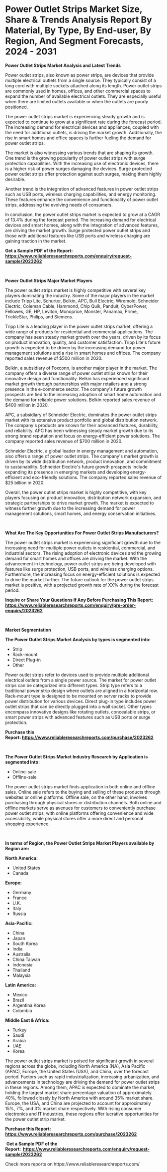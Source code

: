 <p><h1>Power Outlet Strips Market Size, Share & Trends Analysis Report By Material, By Type, By End-user, By Region, And Segment Forecasts, 2024 - 2031</h1></p><p><strong>Power Outlet Strips Market Analysis and Latest Trends</strong></p>
<p><p>Power outlet strips, also known as power strips, are devices that provide multiple electrical outlets from a single source. They typically consist of a long cord with multiple sockets attached along its length. Power outlet strips are commonly used in homes, offices, and other commercial spaces to expand the number of available electrical outlets. They are especially useful when there are limited outlets available or when the outlets are poorly positioned.</p><p>The power outlet strips market is experiencing steady growth and is expected to continue to grow at a significant rate during the forecast period. The increasing demand for electrical devices and appliances, coupled with the need for additional outlets, is driving the market growth. Additionally, the rise in smart homes and office spaces is further fueling the demand for power outlet strips.</p><p>The market is also witnessing various trends that are shaping its growth. One trend is the growing popularity of power outlet strips with surge protection capabilities. With the increasing use of electronic devices, there is a higher risk of power surges damaging the devices. Surge protected power outlet strips offer protection against such surges, making them highly desirable.</p><p>Another trend is the integration of advanced features in power outlet strips such as USB ports, wireless charging capabilities, and energy monitoring. These features enhance the convenience and functionality of power outlet strips, addressing the evolving needs of consumers.</p><p>In conclusion, the power outlet strips market is expected to grow at a CAGR of 13.4% during the forecast period. The increasing demand for electrical devices and smart homes, along with the integration of advanced features, are driving the market growth. Surge protected power outlet strips and those with additional features like USB ports and wireless charging are gaining traction in the market.</p></p>
<p><strong>Get a Sample PDF of the Report:&nbsp; <a href="https://www.reliableresearchreports.com/enquiry/request-sample/2023262">https://www.reliableresearchreports.com/enquiry/request-sample/2023262</a></strong></p>
<p>&nbsp;</p>
<p><strong>Power Outlet Strips Major Market Players</strong></p>
<p><p>The power outlet strips market is highly competitive with several key players dominating the industry. Some of the major players in the market include Tripp Lite, Schurter, Belkin, APC, Bull Electric, Wiremold, Schneider Electric, Coleman Cable, Hammond, Chip Quik, Panduit, CyberPower, Fellowes, GE, HP, Leviton, Monoprice, Monster, Panamax, Prime, TrickleStar, Philips, and Siemens.</p><p>Tripp Lite is a leading player in the power outlet strips market, offering a wide range of products for residential and commercial applications. The company has seen steady market growth over the years, driven by its focus on product innovation, quality, and customer satisfaction. Tripp Lite's future growth is expected to be driven by the increasing demand for power management solutions and a rise in smart homes and offices. The company reported sales revenue of $500 million in 2020.</p><p>Belkin, a subsidiary of Foxconn, is another major player in the market. The company offers a diverse range of power outlet strips known for their innovative design and functionality. Belkin has experienced significant market growth through partnerships with major retailers and a strong presence in the e-commerce sector. The company's future growth prospects are tied to the increasing adoption of smart home automation and the demand for reliable power solutions. Belkin reported sales revenue of $400 million in 2020.</p><p>APC, a subsidiary of Schneider Electric, dominates the power outlet strips market with its extensive product portfolio and global distribution network. The company's products are known for their advanced features, durability, and reliability. APC has been witnessing steady market growth due to its strong brand reputation and focus on energy-efficient power solutions. The company reported sales revenue of $700 million in 2020.</p><p>Schneider Electric, a global leader in energy management and automation, also offers a range of power outlet strips. The company's market growth is driven by its wide distribution network, product innovation, and commitment to sustainability. Schneider Electric's future growth prospects include expanding its presence in emerging markets and developing energy-efficient and eco-friendly solutions. The company reported sales revenue of $25 billion in 2020.</p><p>Overall, the power outlet strips market is highly competitive, with key players focusing on product innovation, distribution network expansion, and strategic partnerships to drive market growth. The market is expected to witness further growth due to the increasing demand for power management solutions, smart homes, and energy conservation initiatives.</p></p>
<p>&nbsp;</p>
<p><strong>What Are The Key Opportunities For Power Outlet Strips Manufacturers?</strong></p>
<p><p>The power outlet strips market is experiencing significant growth due to the increasing need for multiple power outlets in residential, commercial, and industrial sectors. The rising adoption of electronic devices and the growing demand for smart homes and offices are driving the market. With the advancement in technology, power outlet strips are being developed with features like surge protection, USB ports, and wireless charging options. Furthermore, the increasing focus on energy-efficient solutions is expected to drive the market further. The future outlook for the power outlet strips market is positive, with a projected growth rate of XX% during the forecast period.</p></p>
<p><strong>Inquire or Share Your Questions If Any Before Purchasing This Report: <a href="https://www.reliableresearchreports.com/enquiry/pre-order-enquiry/2023262">https://www.reliableresearchreports.com/enquiry/pre-order-enquiry/2023262</a></strong></p>
<p>&nbsp;</p>
<p><strong>Market Segmentation</strong></p>
<p><strong>The Power Outlet Strips Market Analysis by types is segmented into:</strong></p>
<p><ul><li>Strip</li><li>Rack-mount</li><li>Direct Plug-in</li><li>Other</li></ul></p>
<p><p>Power outlet strips refer to devices used to provide multiple additional electrical outlets from a single power source. The market for power outlet strips can be categorized into different types. Strip type refers to a traditional power strip design where outlets are aligned in a horizontal row. Rack-mount type is designed to be mounted on server racks to provide power distribution for various devices. Direct plug-in type includes power outlet strips that can be directly plugged into a wall socket. Other types encompass innovative designs like rotating outlets, concealable strips, or smart power strips with advanced features such as USB ports or surge protection.</p></p>
<p><strong>Purchase this Report:&nbsp;<a href="https://www.reliableresearchreports.com/purchase/2023262">https://www.reliableresearchreports.com/purchase/2023262</a></strong></p>
<p>&nbsp;</p>
<p><strong>The Power Outlet Strips Market Industry Research by Application is segmented into:</strong></p>
<p><ul><li>Online-sale</li><li>Offline-sale</li></ul></p>
<p><p>The power outlet strips market finds application in both online and offline sales. Online sale refers to the buying and selling of these products through websites or online platforms. Offline sale, on the other hand, involves purchasing through physical stores or distribution channels. Both online and offline markets serve as avenues for customers to conveniently purchase power outlet strips, with online platforms offering convenience and wide accessibility, while physical stores offer a more direct and personal shopping experience.</p></p>
<p>&nbsp;</p>
<p><strong>In terms of Region, the Power Outlet Strips Market Players available by Region are:</strong></p>
<p>
    <p> <strong> North America: </strong>
        <ul>
            <li>United States</li>
            <li>Canada</li>
        </ul>
        </p> 
    <p> <strong> Europe: </strong>
        <ul>
            <li>Germany</li>
            <li>France</li>
            <li>U.K.</li>
            <li>Italy</li>
            <li>Russia</li>
        </ul>
        </p> 
    <p> <strong> Asia-Pacific: </strong>
        <ul>
            <li>China</li>
            <li>Japan</li>
            <li>South Korea</li>
            <li>India</li>
            <li>Australia</li>
            <li>China Taiwan</li>
            <li>Indonesia</li>
            <li>Thailand</li>
            <li>Malaysia</li>
        </ul>
        </p> 
    <p> <strong> Latin America: </strong>
        <ul>
            <li>Mexico</li>
            <li>Brazil</li>
            <li>Argentina Korea</li>
            <li>Colombia</li>
        </ul>
        </p> 
    <p> <strong> Middle East & Africa: </strong>
        <ul>
            <li>Turkey</li>
            <li>Saudi</li>
            <li>Arabia</li>
            <li>UAE</li>
            <li>Korea</li>
        </ul>
    </p>
    </p>
<p><p>The power outlet strips market is poised for significant growth in several regions across the globe, including North America (NA), Asia Pacific (APAC), Europe, the United States (USA), and China, over the forecast period. Factors such as rapid industrialization, increasing urbanization, and advancements in technology are driving the demand for power outlet strips in these regions. Among them, APAC is expected to dominate the market, holding the largest market share percentage valuation of approximately 40%, followed closely by North America with around 35% market share. Europe, the USA, and China are projected to account for approximately 15%, 7%, and 3% market share respectively. With rising consumer electronics and IT industries, these regions offer lucrative opportunities for the power outlet strip market.</p></p>
<p><strong>Purchase this Report: <a href="https://www.reliableresearchreports.com/purchase/2023262">https://www.reliableresearchreports.com/purchase/2023262</a></strong></p>
<p>&nbsp;<strong>Get a Sample PDF of the Report:&nbsp;&nbsp;<a href="https://www.reliableresearchreports.com/enquiry/request-sample/2023262">https://www.reliableresearchreports.com/enquiry/request-sample/2023262</a></strong></p>
<p><strong></strong></p>
<p>Check more reports on https://www.reliableresearchreports.com/</p>